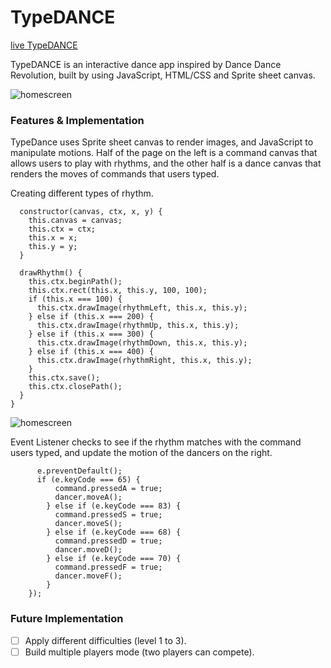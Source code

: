 # TypeDANCE

[live TypeDANCE](https://hobara.github.io/TypeDance/)

TypeDANCE is an interactive dance app inspired by Dance Dance Revolution, built by using JavaScript, HTML/CSS and Sprite sheet canvas.

![homescreen](./app/assets/images/start.png)

### Features & Implementation
TypeDance uses Sprite sheet canvas to render images, and JavaScript to manipulate motions.
Half of the page on the left is a command canvas that allows users to play with rhythms, and the other half is a dance canvas that renders the moves of commands that users typed.

Creating different types of rhythm.
```class Rhythm {
  constructor(canvas, ctx, x, y) {
    this.canvas = canvas;
    this.ctx = ctx;
    this.x = x;
    this.y = y;
  }

  drawRhythm() {
    this.ctx.beginPath();
    this.ctx.rect(this.x, this.y, 100, 100);
    if (this.x === 100) {
      this.ctx.drawImage(rhythmLeft, this.x, this.y);
    } else if (this.x === 200) {
      this.ctx.drawImage(rhythmUp, this.x, this.y);
    } else if (this.x === 300) {
      this.ctx.drawImage(rhythmDown, this.x, this.y);
    } else if (this.x === 400) {
      this.ctx.drawImage(rhythmRight, this.x, this.y);
    }
    this.ctx.save();
    this.ctx.closePath();
  }
}
```

![homescreen](./app/assets/images/play.png)

Event Listener checks to see if the rhythm matches with the command users typed, and update the motion of the dancers on the right.  
```document.addEventListener("keydown", (e) => {
      e.preventDefault();
      if (e.keyCode === 65) {
          command.pressedA = true;
          dancer.moveA();
        } else if (e.keyCode === 83) {
          command.pressedS = true;
          dancer.moveS();
        } else if (e.keyCode === 68) {
          command.pressedD = true;
          dancer.moveD();
        } else if (e.keyCode === 70) {
          command.pressedF = true;
          dancer.moveF();
        }
    });
```

### Future Implementation
- [ ] Apply different difficulties (level 1 to 3).
- [ ] Build multiple players mode (two players can compete).
